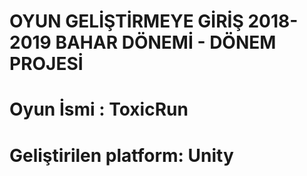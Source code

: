 # OYUN GELİŞTİRMEYE GİRİŞ 2018-2019 BAHAR DÖNEMİ - DÖNEM PROJESİ

# Oyun İsmi : ToxicRun

# Geliştirilen platform: Unity

